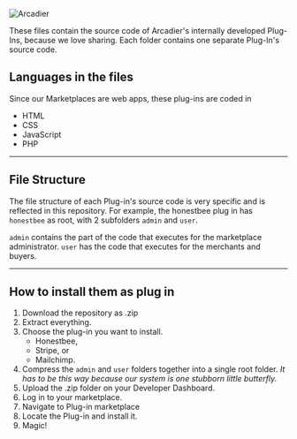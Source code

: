 ![Arcadier](https://theme.zdassets.com/theme_assets/2008942/9566e69f67b1ee67fdfbcd79b1e580bdbbc98874.svg "Arcadier")

These files contain the source code of Arcadier's internally developed Plug-Ins, because we love sharing. Each folder contains one separate Plug-In's source code.

Languages in the files
---------
Since our Marketplaces are web apps, these plug-ins are coded in 
* HTML
* CSS 
* JavaScript
* PHP
***

File Structure
--------------
The file structure of each Plug-in's source code is very specific and is reflected in this repository. For example, the honestbee plug in has `honestbee` as root, with 2 subfolders `admin` and `user`. 

`admin` contains the part of the code that executes for the marketplace administrator. `user` has the code that executes for the merchants and buyers.

***

How to install them as plug in
------------------------------
1. Download the repository as .zip
2. Extract everything.
3. Choose the plug-in you want to install.
   * Honestbee,
   * Stripe, or
   * Mailchimp.
4. Compress the `admin` and `user` folders together into a single root folder. *It has to be this way because our system is one stubborn little butterfly.*
5. Upload the .zip folder on your Developer Dashboard.
6. Log in to your marketplace.
7. Navigate to Plug-in marketplace
8. Locate the Plug-in and install it.
9. Magic!
